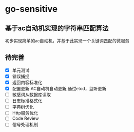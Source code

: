 # go-sensitive
## 基于ac自动机实现的字符串匹配算法
初步实现简单的ac自动机，并基于此实现一个关键词匹配的微服务

## 待完善
- [x] 单元测试 
- [x] 错误捕捉 
- [x] 返回内容标准化
- [x] 配置更新 AC自动机自动更新,通过etcd，监听更新
- [ ] 敏感词从数据库读取
- [ ] 日志标准格式化
- [ ] 字典树优化
- [ ] Http服务优化
- [ ] Code Review
- [ ] 信号处理机制